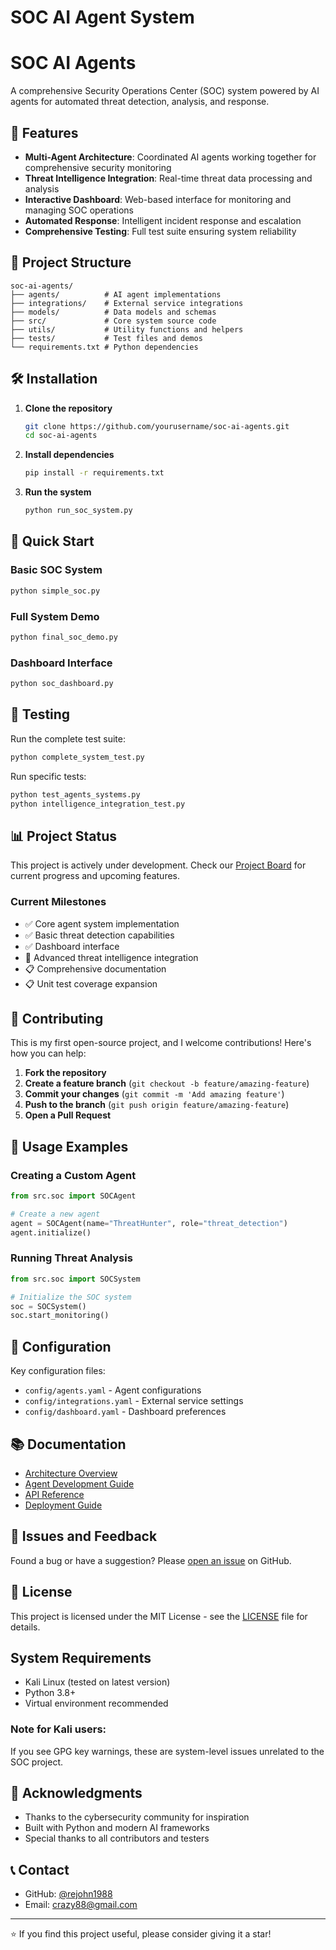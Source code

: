 # SOC AI Agent System
# SOC AI Agents

A comprehensive Security Operations Center (SOC) system powered by AI agents for automated threat detection, analysis, and response.

## 🚀 Features

- **Multi-Agent Architecture**: Coordinated AI agents working together for comprehensive security monitoring
- **Threat Intelligence Integration**: Real-time threat data processing and analysis
- **Interactive Dashboard**: Web-based interface for monitoring and managing SOC operations
- **Automated Response**: Intelligent incident response and escalation
- **Comprehensive Testing**: Full test suite ensuring system reliability

## 📁 Project Structure

```
soc-ai-agents/
├── agents/          # AI agent implementations
├── integrations/    # External service integrations
├── models/          # Data models and schemas
├── src/             # Core system source code
├── utils/           # Utility functions and helpers
├── tests/           # Test files and demos
└── requirements.txt # Python dependencies
```

## 🛠️ Installation

1. **Clone the repository**
   ```bash
   git clone https://github.com/yourusername/soc-ai-agents.git
   cd soc-ai-agents
   ```

2. **Install dependencies**
   ```bash
   pip install -r requirements.txt
   ```

3. **Run the system**
   ```bash
   python run_soc_system.py
   ```

## 🎯 Quick Start

### Basic SOC System
```bash
python simple_soc.py
```

### Full System Demo
```bash
python final_soc_demo.py
```

### Dashboard Interface
```bash
python soc_dashboard.py
```

## 🧪 Testing

Run the complete test suite:
```bash
python complete_system_test.py
```

Run specific tests:
```bash
python test_agents_systems.py
python intelligence_integration_test.py
```

## 📊 Project Status

This project is actively under development. Check our [Project Board](link-to-your-project-board) for current progress and upcoming features.

### Current Milestones
- ✅ Core agent system implementation
- ✅ Basic threat detection capabilities
- ✅ Dashboard interface
- 🔄 Advanced threat intelligence integration
- 📋 Comprehensive documentation
- 📋 Unit test coverage expansion

## 🤝 Contributing

This is my first open-source project, and I welcome contributions! Here's how you can help:

1. **Fork the repository**
2. **Create a feature branch** (`git checkout -b feature/amazing-feature`)
3. **Commit your changes** (`git commit -m 'Add amazing feature'`)
4. **Push to the branch** (`git push origin feature/amazing-feature`)
5. **Open a Pull Request**

## 📝 Usage Examples

### Creating a Custom Agent
```python
from src.soc import SOCAgent

# Create a new agent
agent = SOCAgent(name="ThreatHunter", role="threat_detection")
agent.initialize()
```

### Running Threat Analysis
```python
from src.soc import SOCSystem

# Initialize the SOC system
soc = SOCSystem()
soc.start_monitoring()
```

## 🔧 Configuration

Key configuration files:
- `config/agents.yaml` - Agent configurations
- `config/integrations.yaml` - External service settings
- `config/dashboard.yaml` - Dashboard preferences

## 📚 Documentation

- [Architecture Overview](docs/architecture.md)
- [Agent Development Guide](docs/agent-development.md)
- [API Reference](docs/api-reference.md)
- [Deployment Guide](docs/deployment.md)

## 🐛 Issues and Feedback

Found a bug or have a suggestion? Please [open an issue](https://github.com/yourusername/soc-ai-agents/issues) on GitHub.

## 📄 License

This project is licensed under the MIT License - see the [LICENSE](LICENSE) file for details.

## System Requirements
- Kali Linux (tested on latest version)
- Python 3.8+
- Virtual environment recommended

### Note for Kali users:
If you see GPG key warnings, these are system-level issues unrelated to the SOC project.

## 🙏 Acknowledgments

- Thanks to the cybersecurity community for inspiration
- Built with Python and modern AI frameworks
- Special thanks to all contributors and testers

## 📞 Contact

- GitHub: [@rejohn1988](https://github.com/rejohn1988)
- Email: crazy88@gmail.com

---

⭐ If you find this project useful, please consider giving it a star!
